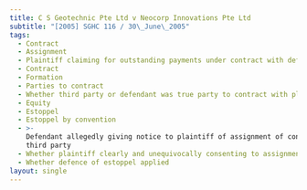 ```yaml
---
title: C S Geotechnic Pte Ltd v Neocorp Innovations Pte Ltd
subtitle: "[2005] SGHC 116 / 30\_June\_2005"
tags:
  - Contract
  - Assignment
  - Plaintiff claiming for outstanding payments under contract with defendant
  - Contract
  - Formation
  - Parties to contract
  - Whether third party or defendant was true party to contract with plaintiff
  - Equity
  - Estoppel
  - Estoppel by convention
  - >-
    Defendant allegedly giving notice to plaintiff of assignment of contract to
    third party
  - Whether plaintiff clearly and unequivocally consenting to assignment
  - Whether defence of estoppel applied
layout: single
---
```


